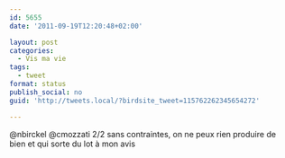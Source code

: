 ```yaml
---
id: 5655
date: '2011-09-19T12:20:48+02:00'

layout: post
categories:
  - Vis ma vie
tags:
  - tweet
format: status
publish_social: no
guid: 'http://tweets.local/?birdsite_tweet=115762262345654272'

---
```


@nbirckel @cmozzati 2/2 sans contraintes, on ne peux rien produire de bien et qui sorte du lot à mon avis